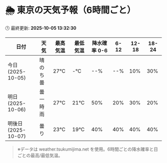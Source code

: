 # 🌦️ 東京の天気予報（6時間ごと）

🕒 最終更新: **2025-10-05 13:32:30**

| 日付 | 天気 | 最高気温 | 最低気温 | 降水確率 0-6 | 6-12 | 12-18 | 18-24 |
|------|------|----------|----------|------------|------|------|------|
| 今日 (2025-10-05) | 晴のち曇 | 27℃ | -℃ | --% | --% | 10% | 30% |
| 明日 (2025-10-06) | 曇一時雨 | 27℃ | 21℃ | 50% | 20% | 30% | 20% |
| 明後日 (2025-10-07) | 曇り | 23℃ | 19℃ | 40% | 40% | 40% | 40% |

> ※データは weather.tsukumijima.net を使用。6時間ごとの降水確率と日ごとの最高/最低気温。